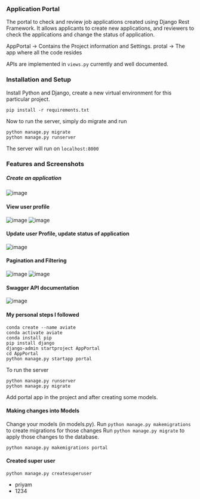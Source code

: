 ### Application Portal
The portal to check and review job applications created using Django Rest Framework. It allows applicants to create new applications, and reviewers to check the applications and change the status of application.

AppPortal -> Contains the Project information and Settings.
protal -> The app where all the code resides

APIs are implemented in `views.py` currently and well documented.

### Installation and Setup
Install Python and Django, create a new virtual environment for this particular project.

```
pip install -r requirements.txt
```

Now to run the server, simply do migrate and run
```
python manage.py migrate
python manage.py runserver
```

The server will run on `localhost:8000`

### Features and Screenshots
##### Create an application
![image](https://user-images.githubusercontent.com/56730716/192770314-cebcacdf-ab37-4a68-bc54-14ed20079345.png)

#### View user profile
![image](https://user-images.githubusercontent.com/56730716/192770606-01cc5767-005c-496b-92fa-bc89606ccc0b.png)
![image](https://user-images.githubusercontent.com/56730716/192770560-ad9354df-12a7-499b-82f5-e1a093f6de89.png)

#### Update user Profile, update status of application
![image](https://user-images.githubusercontent.com/56730716/192770754-c2183fd7-1983-4146-ad14-0d26fd3d907d.png)

#### Pagination and Filtering
![image](https://user-images.githubusercontent.com/56730716/192770934-757e8182-1187-42fd-a419-4a6ca5ed6578.png)
![image](https://user-images.githubusercontent.com/56730716/192771321-1ed040ca-9aba-46ce-b490-62263da82e29.png)


#### Swagger API documentation
![image](https://user-images.githubusercontent.com/56730716/192771104-4bf9920b-6419-4faf-b42b-382386a6df05.png)


#### My personal steps I followed
```
conda create --name aviate
conda activate aviate
conda install pip
pip install django
django-admin startproject AppPortal
cd AppPortal
python manage.py startapp portal
```

To run the server
```
python manage.py runserver
python manage.py migrate
```

Add portal app in the project and after creating some models.

#### Making changes into Models
Change your models (in models.py).
Run `python manage.py makemigrations` to create migrations for those changes
Run `python manage.py migrate` to apply those changes to the database.

```
python manage.py makemigrations portal
```


#### Created super user
```
python manage.py createsuperuser
```

- priyam
- 1234

